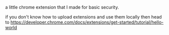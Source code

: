 a little chrome extension that I made for basic security.

if you don't know how to upload extensions and use them locally then head to https://developer.chrome.com/docs/extensions/get-started/tutorial/hello-world
